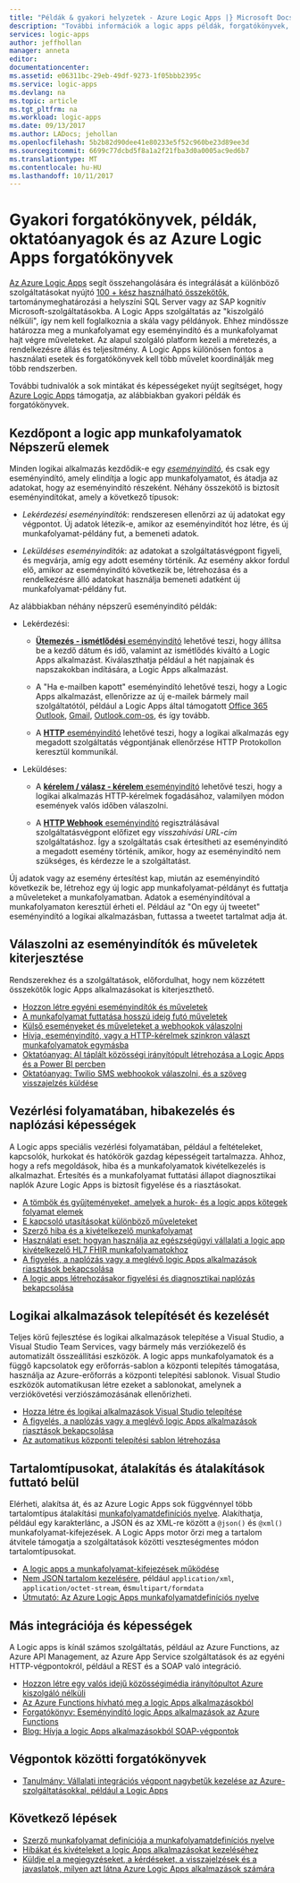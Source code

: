 ```yaml
---
title: "Példák & gyakori helyzetek - Azure Logic Apps |} Microsoft Docs"
description: "További információk a logic apps példák, forgatókönyvek, oktatóanyagok és forgatókönyvek"
services: logic-apps
author: jeffhollan
manager: anneta
editor: 
documentationcenter: 
ms.assetid: e06311bc-29eb-49df-9273-1f05bbb2395c
ms.service: logic-apps
ms.devlang: na
ms.topic: article
ms.tgt_pltfrm: na
ms.workload: logic-apps
ms.date: 09/13/2017
ms.author: LADocs; jehollan
ms.openlocfilehash: 5b2b82d90dee41e80233e5f52c960be23d89ee3d
ms.sourcegitcommit: 6699c77dcbd5f8a1a2f21fba3d0a0005ac9ed6b7
ms.translationtype: MT
ms.contentlocale: hu-HU
ms.lasthandoff: 10/11/2017
---
```

# <a name="common-scenarios-examples-tutorials-and-walkthroughs-for-azure-logic-apps"></a>Gyakori forgatókönyvek, példák, oktatóanyagok és az Azure Logic Apps forgatókönyvek

[Az Azure Logic Apps](../logic-apps/logic-apps-what-are-logic-apps.md) segít összehangolására és integrálását a különböző szolgáltatásokat nyújtó [100 + kész használható összekötők](../connectors/apis-list.md), tartománymeghatározási a helyszíni SQL Server vagy az SAP kognitív Microsoft-szolgáltatásokba. A Logic Apps szolgáltatás az "kiszolgáló nélküli", így nem kell foglalkoznia a skála vagy példányok. Ehhez mindössze határozza meg a munkafolyamat egy eseményindító és a munkafolyamat hajt végre műveleteket. Az alapul szolgáló platform kezeli a méretezés, a rendelkezésre állás és teljesítmény. A Logic Apps különösen fontos a használati esetek és forgatókönyvek kell több művelet koordinálják meg több rendszerben.

További tudnivalók a sok mintákat és képességeket nyújt segítséget, hogy [Azure Logic Apps](../logic-apps/logic-apps-what-are-logic-apps.md) támogatja, az alábbiakban gyakori példák és forgatókönyvek.

## <a name="popular-starting-points-for-logic-app-workflows"></a>Kezdőpont a logic app munkafolyamatok Népszerű elemek

Minden logikai alkalmazás kezdődik-e egy [ *eseményindító*](../logic-apps/logic-apps-what-are-logic-apps.md#logic-app-concepts), és csak egy eseményindító, amely elindítja a logic app munkafolyamatot, és átadja az adatokat, hogy az eseményindító részeként. Néhány összekötő is biztosít eseményindítókat, amely a következő típusok:

* *Lekérdezési eseményindítók*: rendszeresen ellenőrzi az új adatokat egy végpontot. Új adatok létezik-e, amikor az eseményindítót hoz létre, és új munkafolyamat-példány fut, a bemeneti adatok.

* *Leküldéses eseményindítók*: az adatokat a szolgáltatásvégpont figyeli, és megvárja, amíg egy adott esemény történik. Az esemény akkor fordul elő, amikor az eseményindító következik be, létrehozása és a rendelkezésre álló adatokat használja bemeneti adatként új munkafolyamat-példány fut.

Az alábbiakban néhány népszerű eseményindító példák:

* Lekérdezési: 

  * [**Ütemezés - ismétlődési** eseményindító](../connectors/connectors-native-recurrence.md) lehetővé teszi, hogy állítsa be a kezdő dátum és idő, valamint az ismétlődés kiváltó a Logic Apps alkalmazást. 
  Kiválaszthatja például a hét napjainak és napszakokban indítására, a Logic Apps alkalmazást.

  * A "Ha e-mailben kapott" eseményindító lehetővé teszi, hogy a Logic Apps alkalmazást, ellenőrizze az új e-mailek bármely mail szolgáltatótól, például a Logic Apps által támogatott [Office 365 Outlook](../connectors/connectors-create-api-office365-outlook.md), [Gmail](https://docs.microsoft.com/connectors/gmail/), [ Outlook.com-os](https://docs.microsoft.com/connectors/outlook/), és így tovább.

  * A [ **HTTP** eseményindító](../connectors/connectors-native-http.md) lehetővé teszi, hogy a logikai alkalmazás egy megadott szolgáltatás végpontjának ellenőrzése HTTP Protokollon keresztül kommunikál.
  
* Leküldéses:

  * A [ **kérelem / válasz - kérelem** eseményindító](../connectors/connectors-native-reqres.md) lehetővé teszi, hogy a logikai alkalmazás HTTP-kérelmek fogadásához, valamilyen módon események valós időben válaszolni.

  * A [ **HTTP Webhook** eseményindító](../connectors/connectors-native-webhook.md) regisztrálásával szolgáltatásvégpont előfizet egy *visszahívási URL-cím* szolgáltatáshoz. 
  Így a szolgáltatás csak értesítheti az eseményindító a megadott esemény történik, amikor, hogy az eseményindító nem szükséges, és kérdezze le a szolgáltatást.

Új adatok vagy az esemény értesítést kap, miután az eseményindító következik be, létrehoz egy új logic app munkafolyamat-példányt és futtatja a műveleteket a munkafolyamatban. Adatok a eseményindítóval a munkafolyamaton keresztül érheti el. Például az "On egy új tweetet" eseményindító a logikai alkalmazásban, futtassa a tweetet tartalmat adja át. 

## <a name="respond-to-triggers-and-extend-actions"></a>Válaszolni az eseményindítók és műveletek kiterjesztése

Rendszerekhez és a szolgáltatások, előfordulhat, hogy nem közzétett összekötők logic Apps alkalmazásokat is kiterjeszthető.

* [Hozzon létre egyéni eseményindítók és műveletek](../logic-apps/logic-apps-create-api-app.md)
* [A munkafolyamat futtatása hosszú ideig futó műveletek](../logic-apps/logic-apps-create-api-app.md)
* [Külső eseményeket és műveleteket a webhookok válaszolni](../logic-apps/logic-apps-create-api-app.md)
* [Hívja, eseményindító, vagy a HTTP-kérelmek szinkron választ munkafolyamatok egymásba](../logic-apps/logic-apps-http-endpoint.md)
* [Oktatóanyag: AI táplált közösségi irányítópult létrehozása a Logic Apps és a Power BI percben](http://aka.ms/logicappsdemo)
* [Oktatóanyag: Twilio SMS webhookok válaszolni, és a szöveg visszajelzés küldése](https://channel9.msdn.com/Blogs/Windows-Azure/Azure-Logic-Apps-Walkthrough-Webhook-Functions-and-an-SMS-Bot)

## <a name="control-flow-error-handling-and-logging-capabilities"></a>Vezérlési folyamatában, hibakezelés és naplózási képességek

A Logic apps speciális vezérlési folyamatában, például a feltételeket, kapcsolók, hurkokat és hatókörök gazdag képességeit tartalmazza. Ahhoz, hogy a refs megoldások, hiba és a munkafolyamatok kivételkezelés is alkalmazhat. Értesítés és a munkafolyamat futtatási állapot diagnosztikai naplók Azure Logic Apps is biztosít figyelése és a riasztásokat.

* [A tömbök és gyűjteményeket, amelyek a hurok- és a logic apps kötegek folyamat elemek](../logic-apps/logic-apps-loops-and-scopes.md)
* [E kapcsoló utasításokat különböző műveleteket](../logic-apps/logic-apps-switch-case.md)
* [Szerző hiba és a kivételkezelő munkafolyamat](../logic-apps/logic-apps-exception-handling.md)
* [Használati eset: hogyan használja az egészségügyi vállalati a logic app kivételkezelő HL7 FHIR munkafolyamatokhoz](../logic-apps/logic-apps-scenario-error-and-exception-handling.md)
* [A figyelés, a naplózás vagy a meglévő logic Apps alkalmazások riasztások bekapcsolása](../logic-apps/logic-apps-monitor-your-logic-apps.md)
* [A logic apps létrehozásakor figyelési és diagnosztikai naplózás bekapcsolása](../logic-apps/logic-apps-monitor-your-logic-apps-oms.md)

## <a name="deploy-and-manage-logic-apps"></a>Logikai alkalmazások telepítését és kezelését

Teljes körű fejlesztése és logikai alkalmazások telepítése a Visual Studio, a Visual Studio Team Services, vagy bármely más verziókezelő és automatizált összeállítási eszközök. A logic apps munkafolyamatok és a függő kapcsolatok egy erőforrás-sablon a központi telepítés támogatása, használja az Azure-erőforrás a központi telepítési sablonok. Visual Studio eszközök automatikusan létre ezeket a sablonokat, amelynek a verziókövetési verziószámozásának ellenőrizheti.

* [Hozza létre és logikai alkalmazások Visual Studio telepítése](../logic-apps/logic-apps-deploy-from-vs.md)
* [A figyelés, a naplózás vagy a meglévő logic Apps alkalmazások riasztások bekapcsolása](../logic-apps/logic-apps-monitor-your-logic-apps.md)
* [Az automatikus központi telepítési sablon létrehozása](../logic-apps/logic-apps-create-deploy-template.md)

## <a name="content-types-conversions-and-transformations-within-a-run"></a>Tartalomtípusokat, átalakítás és átalakítások futtató belül

Elérheti, alakítsa át, és az Azure Logic Apps sok függvénnyel több tartalomtípus átalakítási [munkafolyamatdefiníciós nyelve](http://aka.ms/logicappsdocs). Alakíthatja, például egy karakterlánc, a JSON és az XML-re között a `@json()` és `@xml()` munkafolyamat-kifejezések. A Logic Apps motor őrzi meg a tartalom átvitele támogatja a szolgáltatások közötti veszteségmentes módon tartalomtípusokat.

* [A logic apps a munkafolyamat-kifejezések működése](../logic-apps/logic-apps-author-definitions.md)
* [Nem JSON tartalom kezelésére](../logic-apps/logic-apps-content-type.md), például `application/xml`, `application/octet-stream`, és`multipart/formdata`
* [Útmutató: Az Azure Logic Apps munkafolyamatdefiníciós nyelve](http://aka.ms/logicappsdocs)

## <a name="other-integrations-and-capabilities"></a>Más integrációja és képességek

A Logic apps is kínál számos szolgáltatás, például az Azure Functions, az Azure API Management, az Azure App Service szolgáltatások és az egyéni HTTP-végpontokról, például a REST és a SOAP való integráció.

* [Hozzon létre egy valós idejű közösségimédia irányítópultot Azure kiszolgáló nélküli](../logic-apps/logic-apps-scenario-social-serverless.md)
* [Az Azure Functions hívható meg a logic Apps alkalmazásokból](../logic-apps/logic-apps-azure-functions.md)
* [Forgatókönyv: Eseményindító logic Apps alkalmazások az Azure Functions](../logic-apps/logic-apps-scenario-function-sb-trigger.md)
* [Blog: Hívja a logic Apps alkalmazásokból SOAP-végpontok](https://blogs.msdn.microsoft.com/logicapps/2016/04/07/using-soap-services-with-logic-apps/)

## <a name="end-to-end-scenarios"></a>Végpontok közötti forgatókönyvek

* [Tanulmány: Vállalati integrációs végpont nagybetűk kezelése az Azure-szolgáltatásokkal, például a Logic Apps](https://aka.ms/enterprise-integration-e2e-case-management-utilities-logic-apps)

## <a name="next-steps"></a>Következő lépések

* [Szerző munkafolyamat definíciója a munkafolyamatdefiníciós nyelve](../logic-apps/logic-apps-author-definitions.md)
* [Hibákat és kivételeket a logic Apps alkalmazásokat kezeléséhez](../logic-apps/logic-apps-exception-handling.md)
* [Küldje el a megjegyzéseket, a kérdéseket, a visszajelzések és a javaslatok, milyen azt látna Azure Logic Apps alkalmazások számára](https://feedback.azure.com/forums/287593-logic-apps)